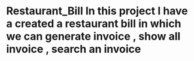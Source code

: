 # Restaurant_Bill In this project I have a created a restaurant bill in which we can generate invoice , show all invoice , search an invoice 
